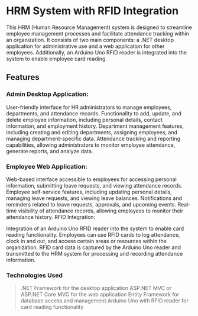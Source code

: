 #  HRM System with RFID Integration

This HRM (Human Resource Management) system is designed to streamline employee management processes and facilitate attendance tracking within an organization. It consists of two main components: a .NET desktop application for administrative use and a web application for other employees. Additionally, an Arduino Uno RFID reader is integrated into the system to enable employee card reading.

## Features
### Admin Desktop Application:

User-friendly interface for HR administrators to manage employees, departments, and attendance records.
Functionality to add, update, and delete employee information, including personal details, contact information, and employment history.
Department management features, including creating and editing departments, assigning employees, and managing department-specific data.
Attendance tracking and reporting capabilities, allowing administrators to monitor employee attendance, generate reports, and analyze data.

### Employee Web Application:

Web-based interface accessible to employees for accessing personal information, submitting leave requests, and viewing attendance records.
Employee self-service features, including updating personal details, managing leave requests, and viewing leave balances.
Notifications and reminders related to leave requests, approvals, and upcoming events.
Real-time visibility of attendance records, allowing employees to monitor their attendance history.
RFID Integration:

Integration of an Arduino Uno RFID reader into the system to enable card reading functionality.
Employees can use RFID cards to log attendance, clock in and out, and access certain areas or resources within the organization.
RFID card data is captured by the Arduino Uno reader and transmitted to the HRM system for processing and recording attendance information.
### Technologies Used
> .NET Framework for the desktop application
> ASP.NET MVC or ASP.NET Core MVC for the web application
> Entity Framework for database access and management
> Arduino Uno with RFID reader for card reading functionality
